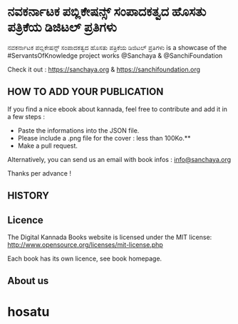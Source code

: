 # ನವಕರ್ನಾಟಕ ಪಬ್ಲಿಕೇಷನ್ಸ್ ಸಂಪಾದಕತ್ವದ ಹೊಸತು ಪತ್ರಿಕೆಯ ಡಿಜಿಟಲ್ ಪ್ರತಿಗಳು

ನವಕರ್ನಾಟಕ ಪಬ್ಲಿಕೇಷನ್ಸ್ ಸಂಪಾದಕತ್ವದ ಹೊಸತು ಪತ್ರಿಕೆಯ ಡಿಜಿಟಲ್ ಪ್ರತಿಗಳು is a showcase of the #ServantsOfKnowledge project works @Sanchaya & @SanchiFoundation

Check it out : https://sanchaya.org & https://sanchifoundation.org

## HOW TO ADD YOUR PUBLICATION

If you find a nice ebook about kannada, feel free to contribute and add it in a few steps :

- Paste the informations into the JSON file.
- Please include a .png file for the cover : less than 100Ko.**
- Make a pull request.

Alternatively, you can send us an email with book infos : info@sanchaya.org

Thanks per advance !

## HISTORY


## Licence

The Digital Kannada Books website is licensed under the MIT license: http://www.opensource.org/licenses/mit-license.php

Each book has its own licence, see book homepage.

## About us
# hosatu
